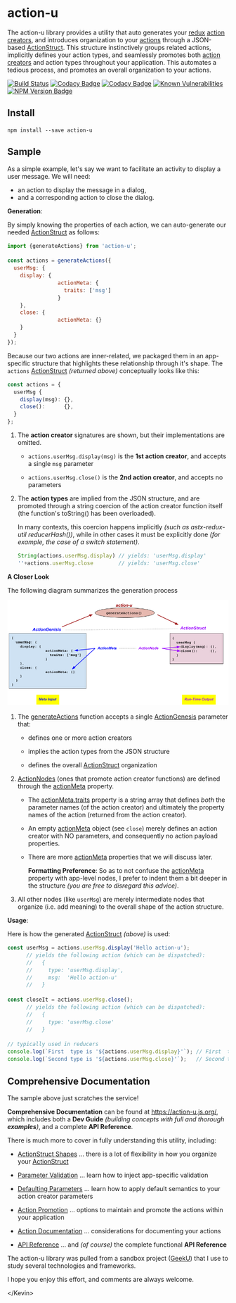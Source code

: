 # action-u

The action-u library provides a utility that auto generates your
[redux] [action creators], and introduces organization to your
[actions] through a JSON-based [ActionStruct].  This structure
instinctively groups related actions, implicitly defines your action
types, and seamlessly promotes both [action creators] and action types
throughout your application.  This automates a tedious process, and
promotes an overall organization to your actions.

<!--- Badges for CI Builds ---> 
[![Build Status](https://travis-ci.org/KevinAst/action-u.svg?branch=master)](https://travis-ci.org/KevinAst/action-u)
[![Codacy Badge](https://api.codacy.com/project/badge/Grade/ab82e305bb24440281337ca3a1a732c0)](https://www.codacy.com/app/KevinAst/action-u?utm_source=github.com&amp;utm_medium=referral&amp;utm_content=KevinAst/action-u&amp;utm_campaign=Badge_Grade)
[![Codacy Badge](https://api.codacy.com/project/badge/Coverage/ab82e305bb24440281337ca3a1a732c0)](https://www.codacy.com/app/KevinAst/action-u?utm_source=github.com&amp;utm_medium=referral&amp;utm_content=KevinAst/action-u&amp;utm_campaign=Badge_Coverage)
[![Known Vulnerabilities](https://snyk.io/test/github/kevinast/action-u/badge.svg)](https://snyk.io/test/github/kevinast/action-u)
[![NPM Version Badge](https://img.shields.io/npm/v/action-u.svg)](https://www.npmjs.com/package/action-u)


## Install

```shell
npm install --save action-u
```


## Sample

As a simple example, let's say we want to facilitate an activity to
display a user message.  We will need:
- an action to display the message in a dialog, 
- and a corresponding action to close the dialog.


**Generation**:

By simply knowing the properties of each action, we can auto-generate
our needed [ActionStruct] as follows:

```js
import {generateActions} from 'action-u';

const actions = generateActions({
  userMsg: {
    display: {
                actionMeta: {
                  traits: ['msg']
                }
    },
    close: {
                actionMeta: {}
    }
  }
});
```

Because our two actions are inner-related, we packaged them in an
app-specific structure that highlights these relationship through it's
shape.  The `actions` [ActionStruct] *(returned above)* conceptually
looks like this:

```js
const actions = {
  userMsg {
    display(msg): {},
    close():      {},
  }
};
```

1. The **action creator** signatures are shown, but their
   implementations are omitted.

   - `actions.userMsg.display(msg)` is the **1st action creator**, and
     accepts a single `msg` parameter

   - `actions.userMsg.close()` is the **2nd action creator**, and
      accepts no parameters

1. The **action types** are implied from the JSON structure, and are
   promoted through a string coercion of the action creator function
   itself (the function's toString() has been overloaded).

   In many contexts, this coercion happens implicitly *(such as
   astx-redux-util reducerHash())*, while in other cases it must be
   explicitly done *(for example, the case of a switch statement)*.

   ```js
   String(actions.userMsg.display) // yields: 'userMsg.display'
   ''+actions.userMsg.close        // yields: 'userMsg.close'
   ```

**A Closer Look**

The following diagram summarizes the generation process

![userMsg](docs/img/userMsg.png)

1. The [generateActions] function accepts a single
   [ActionGenesis] parameter that:

   - defines one or more action creators

   - implies the action types from the JSON structure

   - defines the overall [ActionStruct] organization 

1. [ActionNodes] (ones that promote action creator functions) are defined
   through the [actionMeta] property.

   - The [actionMeta.traits] property is a string array
     that defines *both* the parameter names (of the action creator)
     and ultimately the property names of the action (returned from
     the action creator).

   - An empty [actionMeta] object (see `close`) merely defines an
     action creator with NO parameters, and consequently no action
     payload properties.

   - There are more [actionMeta] properties that we will discuss
     later.

     **Formatting Preference**: So as to not confuse the [actionMeta]
     property with app-level nodes, I prefer to indent them a bit deeper in
     the structure *(you are free to disregard this advice)*.

1. All other nodes (like `userMsg`) are merely intermediate nodes that
   organize (i.e. add meaning) to the overall shape of the action
   structure.


**Usage**:

Here is how the generated [ActionStruct] *(above)* is used:

```js
const userMsg = actions.userMsg.display('Hello action-u');
      // yields the following action (which can be dispatched):
      //   {
      //     type: 'userMsg.display',
      //     msg:  'Hello action-u'
      //   }

const closeIt = actions.userMsg.close();
      // yields the following action (which can be dispatched):
      //   {
      //     type: 'userMsg.close'
      //   }

// typically used in reducers
console.log(`First  type is '${actions.userMsg.display}'`); // First  type is 'userMsg.display'
console.log(`Second type is '${actions.userMsg.close}'`);   // Second type is 'userMsg.close'
```


## Comprehensive Documentation

The sample above just scratches the service!

**Comprehensive Documentation** can be found at https://action-u.js.org/,
which includes both a **Dev Guide** *(building concepts with full and
thorough **examples**)*, and a complete **API Reference**.

There is much more to cover in fully understanding this utility,
including:

- [ActionStruct Shapes] ... there is a lot of flexibility in how you
  organize your [ActionStruct]

- [Parameter Validation] ... learn how to inject app-specific
  validation

- [Defaulting Parameters] ... learn how to apply default semantics to
  your action creator parameters

- [Action Promotion] ... options to maintain and promote the
  actions within your application

- [Action Documentation] ... considerations for documenting your
  actions

- [API Reference] ... and *(of course)* the complete functional **API
  Reference**


The action-u library was pulled from a sandbox project
([GeekU](https://github.com/KevinAst/GeekU)) that I use to study
several technologies and frameworks.

I hope you enjoy this effort, and comments are always welcome.

&lt;/Kevin&gt;



[action-u]:               https://action-u.js.org/
[Getting Started]:        https://action-u.js.org/start.html
[Basics]:                 https://action-u.js.org/basics.html
[A Closer Look]:          https://action-u.js.org/formalTypes.html
[ActionStruct Shapes]:    https://action-u.js.org/shapes.html
[Parameter Validation]:   https://action-u.js.org/validation.html
[Defaulting Parameters]:  https://action-u.js.org/default.html
[Action Promotion]:       https://action-u.js.org/promotion.html
[Action Documentation]:   https://action-u.js.org/actionDoc.html
[Distribution]:           https://action-u.js.org/dist.html
[Why action-u?]:          https://action-u.js.org/why.html
[Revision History]:       https://action-u.js.org/history.html
[MIT License]:            https://action-u.js.org/LICENSE.html
[API Reference]:          https://action-u.js.org/api.html
[generateActions]:        https://action-u.js.org/api.html#generateActions
[ActionNodes]:            https://action-u.js.org/api.html#ActionNodes
[ActionGenesis]:          https://action-u.js.org/api.html#ActionGenesis
[actionMeta]:             https://action-u.js.org/api.html#ActionMeta
[actionMeta.traits]:      https://action-u.js.org/api.html#ActionMeta
[ActionStruct]:           https://action-u.js.org/api.html#ActionStruct
[redux]:                  http://redux.js.org/
[actions]:                http://redux.js.org/docs/basics/Actions.html
[action creators]:        http://redux.js.org/docs/basics/Actions.html#action-creators
